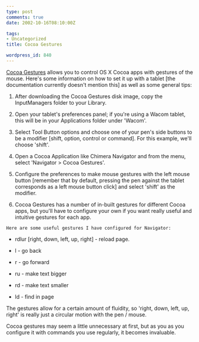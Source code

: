 ```yaml
---
type: post
comments: true
date: 2002-10-16T08:10:00Z

tags:
- Uncategorized
title: Cocoa Gestures

wordpress_id: 840
---
```


[Cocoa Gestures](http://www.bitart.com/CocoaGestures.html) allows you to control OS X Cocoa apps with gestures of the mouse. Here's some information on how to set it up with a tablet [the documentation currently doesn't mention this] as well as some general tips:


  


        
  1. After downloading the Cocoa Gestures disk image, copy the InputManagers folder to your Library.

        
  2. Open your tablet's preferences panel; if you're using a Wacom tablet, this will be in your Applications folder under 'Wacom'. 

    
  3. Select Tool Button options and choose one of your pen's side buttons to be a modifier [shift, option, control or command]. For this example, we'll choose 'shift'.

        
  4. Open a Cocoa Application like Chimera Navigator and from the menu, select 'Navigator > Cocoa Gestures'.

     
  5. Configure the preferences to make mouse gestures with the left mouse button [remember that by default, pressing the pen against the tablet corresponds as a left mouse button click] and select 'shift' as the modifier.

    
  6. Cocoa Gestures has a number of in-built gestures for different Cocoa apps, but you'll have to configure your own if you want really useful and intuitive gestures for each app. 


    Here are some useful gestures I have configured for Navigator:
	


   
  * rdlur [right, down, left, up, right] - reload page.

       
  * l  - go back 

     
  * r - go forward 

   
  * ru - make text bigger 

    
  * rd - make text smaller 

   
  * ld - find in page 
  

  

The gestures allow for a certain amount of fluidity, so 'right, down, left, up, right' is really just a circular motion with the pen / mouse.   

Cocoa gestures may seem a little unnecessary at first, but as you as you configure it with commands you use regularly, it becomes invaluable. 
